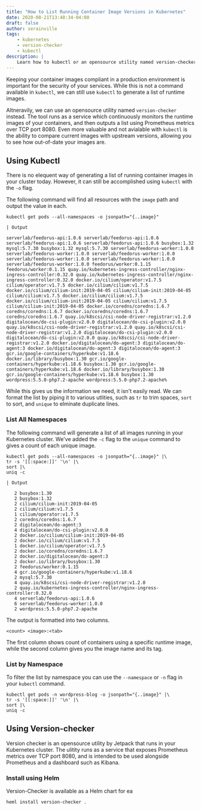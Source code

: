 ```yaml
---
title: "How to List Running Container Image Versions in Kubernetes"
date: 2020-08-21T13:48:34-04:00
draft: false
author: serainville
tags:
    - kubernetes
    - version-checker
    - kubectl
description: |
    Learn how to kubectl or an opensource utility named version-checker to list all version of running images in your Kuberenetes cluster.
---
```


Keeping your container images compliant in a production environment is important for the security of your services. While this is not a command available in `kubectl`, we can still use `kubectl` to generate a list of runtime images. 

Altneravily, we can use an opensource utility named `version-checker` instead. The tool runs as a service which continuously monitors the runtime images of your containers, and then outputs a list using Prometheus metrics over TCP port 8080. Even more valuable and not avialable with `kubectl` is the ability to compare current images with upstream versions, allowing you to see how out-of-date your images are.


## Using Kubectl
There is no elequent way of generating a list of running container images in your cluster today. However, it can still be accomplished using `kubectl` with the `-o` flag. 

The following command will find all resources with the `image` path and output the value in each.
```shell
kubectl get pods --all-namespaces -o jsonpath="{..image}" 
```
    | Output
```shell
serverlab/feedorus-api:1.0.6 serverlab/feedorus-api:1.0.6 serverlab/feedorus-api:1.0.6 serverlab/feedorus-api:1.0.6 busybox:1.32 mysql:5.7.30 busybox:1.32 mysql:5.7.30 serverlab/feedorus-worker:1.0.0 serverlab/feedorus-worker:1.0.0 serverlab/feedorus-worker:1.0.0 serverlab/feedorus-worker:1.0.0 serverlab/feedorus-worker:1.0.0 serverlab/feedorus-worker:1.0.0 feedorus/worker:0.1.15 feedorus/worker:0.1.15 quay.io/kubernetes-ingress-controller/nginx-ingress-controller:0.32.0 quay.io/kubernetes-ingress-controller/nginx-ingress-controller:0.32.0 docker.io/cilium/operator:v1.7.5 cilium/operator:v1.7.5 docker.io/cilium/cilium:v1.7.5 docker.io/cilium/cilium-init:2019-04-05 cilium/cilium-init:2019-04-05 cilium/cilium:v1.7.5 docker.io/cilium/cilium:v1.7.5 docker.io/cilium/cilium-init:2019-04-05 cilium/cilium:v1.7.5 cilium/cilium-init:2019-04-05 docker.io/coredns/coredns:1.6.7 coredns/coredns:1.6.7 docker.io/coredns/coredns:1.6.7 coredns/coredns:1.6.7 quay.io/k8scsi/csi-node-driver-registrar:v1.2.0 digitalocean/do-csi-plugin:v2.0.0 digitalocean/do-csi-plugin:v2.0.0 quay.io/k8scsi/csi-node-driver-registrar:v1.2.0 quay.io/k8scsi/csi-node-driver-registrar:v1.2.0 digitalocean/do-csi-plugin:v2.0.0 digitalocean/do-csi-plugin:v2.0.0 quay.io/k8scsi/csi-node-driver-registrar:v1.2.0 docker.io/digitalocean/do-agent:3 digitalocean/do-agent:3 docker.io/digitalocean/do-agent:3 digitalocean/do-agent:3 gcr.io/google-containers/hyperkube:v1.18.6 docker.io/library/busybox:1.30 gcr.io/google-containers/hyperkube:v1.18.6 busybox:1.30 gcr.io/google-containers/hyperkube:v1.18.6 docker.io/library/busybox:1.30 gcr.io/google-containers/hyperkube:v1.18.6 busybox:1.30 wordpress:5.5.0-php7.2-apache wordpress:5.5.0-php7.2-apache%
```

While this gives us the information we need, it isn't easily read. We can format the list by piping it to various utlities, such as `tr` to trim spaces, `sort` to sort, and `unique` to elminate duplicate lines.

### List All Namespaces
The following command will generate a list of all images running in your Kubernetes cluster. We've added the `-c` flag to the `unique` command to gives a count of each unique image.

```shell
kubectl get pods --all-namespaces -o jsonpath="{..image}" |\
tr -s '[[:space:]]' '\n' |\
sort |\
uniq -c
```
    | Output
```shell
   2 busybox:1.30
   2 busybox:1.32
   2 cilium/cilium-init:2019-04-05
   2 cilium/cilium:v1.7.5
   1 cilium/operator:v1.7.5
   2 coredns/coredns:1.6.7
   2 digitalocean/do-agent:3
   4 digitalocean/do-csi-plugin:v2.0.0
   2 docker.io/cilium/cilium-init:2019-04-05
   2 docker.io/cilium/cilium:v1.7.5
   1 docker.io/cilium/operator:v1.7.5
   2 docker.io/coredns/coredns:1.6.7
   2 docker.io/digitalocean/do-agent:3
   2 docker.io/library/busybox:1.30
   2 feedorus/worker:0.1.15
   4 gcr.io/google-containers/hyperkube:v1.18.6
   2 mysql:5.7.30
   4 quay.io/k8scsi/csi-node-driver-registrar:v1.2.0
   2 quay.io/kubernetes-ingress-controller/nginx-ingress-controller:0.32.0
   4 serverlab/feedorus-api:1.0.6
   6 serverlab/feedorus-worker:1.0.0
   2 wordpress:5.5.0-php7.2-apache
```

The output is formatted into two columns.
```text
<count> <image>:<tab>
```
The first column shows count of containers using a specific runtime image, while the second column gives you the image name and its tag.

### List by Namespace
To filter the list by namespace you can use the `--namespace` or `-n` flag in your `kubectl` command.

```shell
kubectl get pods -n wordpress-blog -o jsonpath="{..image}" |\
tr -s '[[:space:]]' '\n' |\
sort |\
uniq -c
```

## Using Version-checker
Version checker is an opensource utility by Jetpack that runs in your Kubernetes cluster. The ulitity runs as a service that exposes Prometheus metrics over TCP port 8080, and is intended to be used alongside Prometheus and a dashboard such as Kibana.

### Install using Helm
Version-Checker is available as a Helm chart for ea

```shell
heml install version-checker .
```





